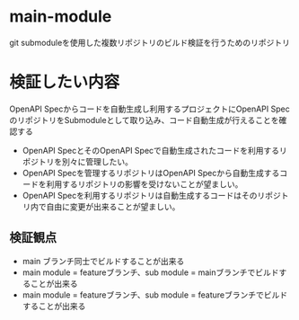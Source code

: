 # main-module
git submoduleを使用した複数リポジトリのビルド検証を行うためのリポジトリ

# 検証したい内容
OpenAPI Specからコードを自動生成し利用するプロジェクトにOpenAPI SpecのリポジトリをSubmoduleとして取り込み、コード自動生成が行えることを確認する
- OpenAPI SpecとそのOpenAPI Specで自動生成されたコードを利用するリポジトリを別々に管理したい。
- OpenAPI Specを管理するリポジトリはOpenAPI Specから自動生成するコードを利用するリポジトリの影響を受けないことが望ましい。
- OpenAPI Specを利用するリポジトリは自動生成するコードはそのリポジトリ内で自由に変更が出来ることが望ましい。

## 検証観点

- main ブランチ同士でビルドすることが出来る
- main module = featureブランチ、sub module = mainブランチでビルドすることが出来る
- main module = featureブランチ、sub module = featureブランチでビルドすることが出来る

